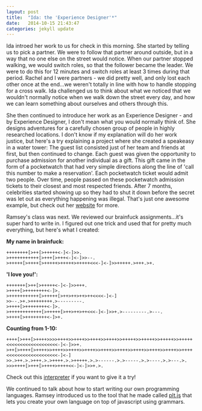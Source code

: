 ```yaml
---
layout: post
title:  "Ida: the 'Experience Designer'*"
date:   2014-10-15 21:43:47
categories: jekyll update
---
```

Ida introed her work to us for check in this morning. She started by telling us to pick a partner. We were to follow that partner around outside, but in a way that no one else on the street would notice. When our partner stopped walking, we would switch roles, so that the follower became the leader. We were to do this for 12 minutes and switch roles at least 3 times during that period. Rachel and I were partners - we did pretty well, and only lost each other once at the end...we weren't totally in line with how to handle stopping for a cross walk. Ida challenged us to think about what we noticed that we wouldn't normally notice when we walk down the street every day, and how we can learn something about ourselves and others through this.

She then continued to introduce her work as an Experience Designer - and by Experience Designer, I don't mean what you would normally think of. She designs adventures for a carefully chosen group of people in highly researched locations. I don't know if my explanation will do her work justice, but here's a try explaining a project where she created a speakeasy in a water tower: The guest list consisted just of her team and friends at first, but then continued to change. Each guest was given the opportunity to purchase admission for another individual as a gift. This gift came in the form of a pocketwatch that had very simple directions along the line of 'call this number to make a reservation'. Each pocketwatch ticket would admit two people. Over time, people passed on these pocketwatch admission tickets to their closest and most respected friends. After 7 months, celebrities started showing up so they had to shut it down before the secret was let out as everything happening was illegal. That's just one awesome example, but check out her [website](http://uncommonplaces.com) for more.

Ramsey's class was next. We reviewed our brainfuck assignments...it's super hard to write in. I figured out one trick and used that for pretty much everything, but here's what I created:

**My name in brainfuck:**
````
++++++++[>++[>+++++<-]<-]>>.
>+++++++++++[>+++[>+++<-]<-]>>--.
>+++++[>++++[>+++++>+++++>+++++<<<-]<-]>>+++++.>+++.>+.
````

**'I love you!':**
````
+++++++[>++[>+++++<-]<-]>>+++.
>++++[>++++++++<-]>.
>+++++++++++[>+++++[>++>++>++>++<<<<-]<-]
>>--.>+.>++++++++.>---------.
>++++[>++++++++<-]>.
>++++++++++++[>+++++[>++>++>++<<<-]<-]>>+.>---------.>---.
>++++[>++++++++<-]>+.
````

**Counting from 1-10:**
````
++++[>+++[>++++>>>>++++>>++++>>++++>>++++>>+++++>>+++++>>+++++>>+++++<<<<<<<<<<<<<<<<<<<-]<-]>>+.
>++[>++++[>++++>>++++>>++++>>++++>>++++>>++++>>++++>>++++>>++++>>++++<<<<<<<<<<<<<<<<<<<-]<-]
>>.>++.>.>+++.>.>++++.>.>+++++.>.>------.>.>-----.>.>----.>.>---.>.
>>>++++[>+++[>++++>++++<<-]<-]>>+.>.
````

Check out this [interpreter](http://copy.sh/brainfuck/) if you want to give it a try!

We continued to talk about how to start writing our own programming languages. Ramsey introduced us to the tool that he made called [plt.js](https://github.com/nasser/pltjs) that lets you create your own language on top of javascript using grammars.

